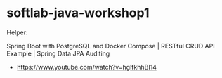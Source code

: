 # softlab-java-workshop1

Helper:

Spring Boot with PostgreSQL and Docker Compose | RESTful CRUD API Example | Spring Data JPA Auditing
- https://www.youtube.com/watch?v=hglfkhhBI14
